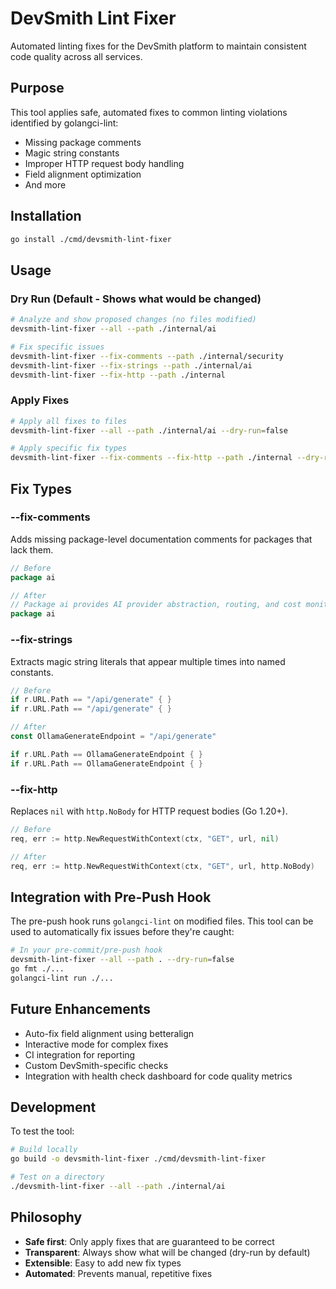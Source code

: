 # DevSmith Lint Fixer

Automated linting fixes for the DevSmith platform to maintain consistent code quality across all services.

## Purpose

This tool applies safe, automated fixes to common linting violations identified by golangci-lint:
- Missing package comments
- Magic string constants
- Improper HTTP request body handling
- Field alignment optimization
- And more

## Installation

```bash
go install ./cmd/devsmith-lint-fixer
```

## Usage

### Dry Run (Default - Shows what would be changed)

```bash
# Analyze and show proposed changes (no files modified)
devsmith-lint-fixer --all --path ./internal/ai

# Fix specific issues
devsmith-lint-fixer --fix-comments --path ./internal/security
devsmith-lint-fixer --fix-strings --path ./internal/ai
devsmith-lint-fixer --fix-http --path ./internal
```

### Apply Fixes

```bash
# Apply all fixes to files
devsmith-lint-fixer --all --path ./internal/ai --dry-run=false

# Apply specific fix types
devsmith-lint-fixer --fix-comments --fix-http --path ./internal --dry-run=false
```

## Fix Types

### --fix-comments
Adds missing package-level documentation comments for packages that lack them.

```go
// Before
package ai

// After
// Package ai provides AI provider abstraction, routing, and cost monitoring.
package ai
```

### --fix-strings
Extracts magic string literals that appear multiple times into named constants.

```go
// Before
if r.URL.Path == "/api/generate" { }
if r.URL.Path == "/api/generate" { }

// After
const OllamaGenerateEndpoint = "/api/generate"

if r.URL.Path == OllamaGenerateEndpoint { }
if r.URL.Path == OllamaGenerateEndpoint { }
```

### --fix-http
Replaces `nil` with `http.NoBody` for HTTP request bodies (Go 1.20+).

```go
// Before
req, err := http.NewRequestWithContext(ctx, "GET", url, nil)

// After
req, err := http.NewRequestWithContext(ctx, "GET", url, http.NoBody)
```

## Integration with Pre-Push Hook

The pre-push hook runs `golangci-lint` on modified files. This tool can be used to automatically fix issues before they're caught:

```bash
# In your pre-commit/pre-push hook
devsmith-lint-fixer --all --path . --dry-run=false
go fmt ./...
golangci-lint run ./...
```

## Future Enhancements

- Auto-fix field alignment using betteralign
- Interactive mode for complex fixes
- CI integration for reporting
- Custom DevSmith-specific checks
- Integration with health check dashboard for code quality metrics

## Development

To test the tool:

```bash
# Build locally
go build -o devsmith-lint-fixer ./cmd/devsmith-lint-fixer

# Test on a directory
./devsmith-lint-fixer --all --path ./internal/ai
```

## Philosophy

- **Safe first**: Only apply fixes that are guaranteed to be correct
- **Transparent**: Always show what will be changed (dry-run by default)
- **Extensible**: Easy to add new fix types
- **Automated**: Prevents manual, repetitive fixes
